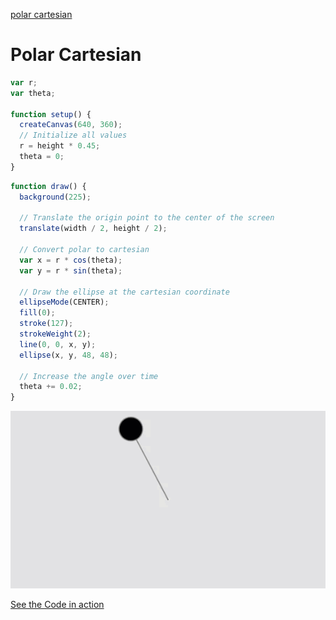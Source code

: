 [polar cartesian](./)

# Polar Cartesian

```js
var r;
var theta;

function setup() {
  createCanvas(640, 360);
  // Initialize all values
  r = height * 0.45;
  theta = 0;
}
```

```js
function draw() {
  background(225);

  // Translate the origin point to the center of the screen
  translate(width / 2, height / 2);

  // Convert polar to cartesian
  var x = r * cos(theta);
  var y = r * sin(theta);

  // Draw the ellipse at the cartesian coordinate
  ellipseMode(CENTER);
  fill(0);
  stroke(127);
  strokeWeight(2);
  line(0, 0, x, y);
  ellipse(x, y, 48, 48);

  // Increase the angle over time
  theta += 0.02;
}


```
<img src ="img/polar.gif"/>

[See the Code in action](index.html)
